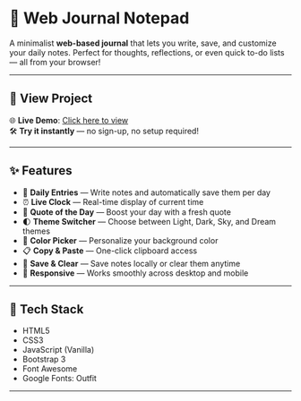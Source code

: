 # 📓 Web Journal Notepad

A minimalist **web-based journal** that lets you write, save, and customize your daily notes. Perfect for thoughts, reflections, or even quick to-do lists — all from your browser!

---

## 🔗 View Project

🌐 **Live Demo**: [Click here to view](https://your-username.github.io/web-journal/)  
🛠️ **Try it instantly** — no sign-up, no setup required!

---

## ✨ Features

- 📝 **Daily Entries** — Write notes and automatically save them per day
- ⏰ **Live Clock** — Real-time display of current time
- 💬 **Quote of the Day** — Boost your day with a fresh quote
- 🌓 **Theme Switcher** — Choose between Light, Dark, Sky, and Dream themes
- 🎨 **Color Picker** — Personalize your background color
- 📋 **Copy & Paste** — One-click clipboard access
- 💾 **Save & Clear** — Save notes locally or clear them anytime
- 📱 **Responsive** — Works smoothly across desktop and mobile

---


## 🚀 Tech Stack

- HTML5
- CSS3
- JavaScript (Vanilla)
- Bootstrap 3
- Font Awesome
- Google Fonts: Outfit

---

